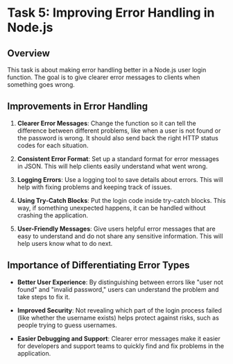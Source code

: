 # Task 5: Improving Error Handling in Node.js

## Overview
This task is about making error handling better in a Node.js user login function. The goal is to give clearer error messages to clients when something goes wrong.

## Improvements in Error Handling
1. **Clearer Error Messages**: Change the function so it can tell the difference between different problems, like when a user is not found or the password is wrong. It should also send back the right HTTP status codes for each situation.
   
2. **Consistent Error Format**: Set up a standard format for error messages in JSON. This will help clients easily understand what went wrong.
   
3. **Logging Errors**: Use a logging tool to save details about errors. This will help with fixing problems and keeping track of issues.

4. **Using Try-Catch Blocks**: Put the login code inside try-catch blocks. This way, if something unexpected happens, it can be handled without crashing the application.

5. **User-Friendly Messages**: Give users helpful error messages that are easy to understand and do not share any sensitive information. This will help users know what to do next.

## Importance of Differentiating Error Types
- **Better User Experience**: By distinguishing between errors like "user not found" and "invalid password," users can understand the problem and take steps to fix it.
  
- **Improved Security**: Not revealing which part of the login process failed (like whether the username exists) helps protect against risks, such as people trying to guess usernames.
  
- **Easier Debugging and Support**: Clearer error messages make it easier for developers and support teams to quickly find and fix problems in the application.

